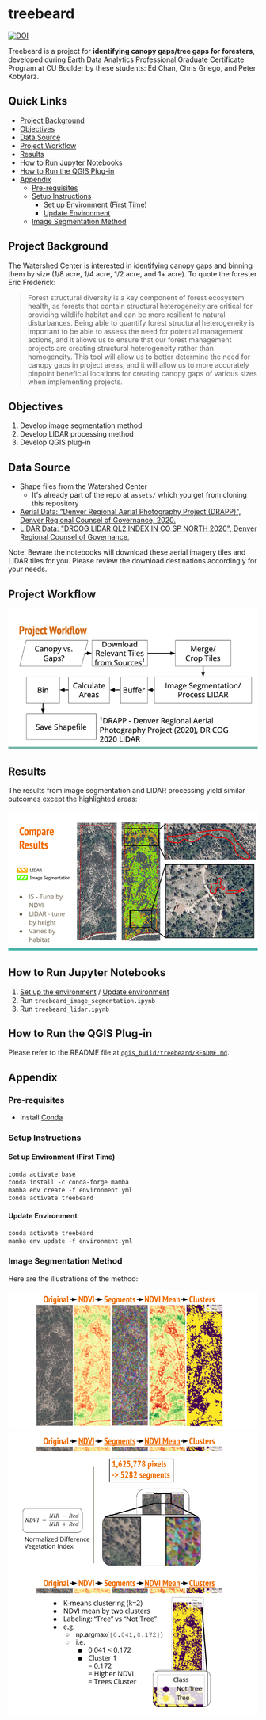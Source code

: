 # treebeard

[![DOI](https://zenodo.org/badge/783989380.svg)](https://zenodo.org/doi/10.5281/zenodo.11107001)

Treebeard is a project for **identifying canopy gaps/tree gaps for foresters**, developed during Earth Data Analytics Professional Graduate Certificate Program at CU Boulder by these students: Ed Chan, Chris Griego, and Peter Kobylarz.

## Quick Links
- [Project Background](#project-background)
- [Objectives](#objectives)
- [Data Source](#data-source)
- [Project Workflow](#project-workflow)
- [Results](#results)
- [How to Run Jupyter Notebooks](#how-to-run-jupyter-notebooks)
- [How to Run the QGIS Plug-in](#how-to-run-the-qgis-plug-in)
- [Appendix](#appendix)
    - [Pre-requisites](#pre-requisites)
    - [Setup Instructions](#setup-instructions)
        - [Set up Environment (First Time)](#set-up-environment-first-time)
        - [Update Environment](#update-environment)
    - [Image Segmentation Method](#image-segmentation-method)


## Project Background
The Watershed Center is interested in identifying canopy gaps and binning them by size (1/8 acre, 1/4 acre, 1/2 acre, and 1+ acre). To quote the forester Eric Frederick:
> Forest structural diversity is a key component of forest ecosystem health, as forests that contain structural heterogeneity are critical for providing wildlife habitat and can be more resilient to natural disturbances. Being able to quantify forest structural heterogeneity is important to be able to assess the need for potential management actions, and it allows us to ensure that our forest management projects are creating structural heterogeneity rather than homogeneity. This tool will allow us to better determine the need for canopy gaps in project areas, and it will allow us to more accurately pinpoint beneficial locations for creating canopy gaps of various sizes when implementing projects.

## Objectives
1. Develop image segmentation method
2. Develop LIDAR processing method
3. Develop QGIS plug-in

## Data Source
- Shape files from the Watershed Center
    - It's already part of the repo at `assets/` which you get from cloning this repository
- [Aerial Data: "Denver Regional Aerial Photography Project (DRAPP)", Denver Regional Counsel of Governance, 2020.](https://data.drcog.org/dataset/denver-regional-aerial-photography-project-tiles-2020) 
- [LIDAR Data: "DRCOG LIDAR QL2 INDEX IN CO SP NORTH 2020", Denver Regional Counsel of Governance.](https://data.drcog.org/dataset/lidar-ql2-index-in-co-sp-north-2020)

Note: Beware the notebooks will download these aerial imagery tiles and LIDAR tiles for you. Please review the download destinations accordingly for your needs.

## Project Workflow

![Treebeard Project Workflow](images/project_workflow.png)

## Results

The results from image segmentation and LIDAR processing yield similar outcomes except the highlighted areas:

![Compare Results](images/compare_results.png)

## How to Run Jupyter Notebooks
1. [Set up the environment](#set-up-environment-first-time) / [Update environment](#update-environment)
2. Run `treebeard_image_segmentation.ipynb`
3. Run `treebeard_lidar.ipynb`

## How to Run the QGIS Plug-in
Please refer to the README file at [`qgis_build/treebeard/README.md`](https://github.com/earthlab-education/treebeard/blob/main/qgis_build/treebeard/README.md).

## Appendix

### Pre-requisites
- Install [Conda](https://conda.io/projects/conda/en/latest/user-guide/getting-started.html)

### Setup Instructions

#### Set up Environment (First Time)
```
conda activate base
conda install -c conda-forge mamba
mamba env create -f environment.yml
conda activate treebeard
```

#### Update Environment
```
conda activate treebeard
mamba env update -f environment.yml
```

### Image Segmentation Method

Here are the illustrations of the method:

![Image Segmentation 01](images/image_segmentation_01.png)
![Image Segmentation 02](images/image_segmentation_02.png)
![Image Segmentation 03](images/image_segmentation_03.png)